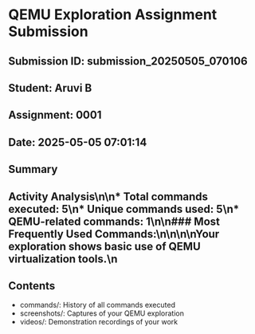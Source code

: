 # QEMU Exploration Assignment Submission

## Submission ID: submission_20250505_070106
## Student: Aruvi B
## Assignment: 0001
## Date: 2025-05-05 07:01:14

## Summary


## Activity Analysis\n\n* Total commands executed: 5\n* Unique commands used: 5\n* QEMU-related commands: 1\n\n### Most Frequently Used Commands:\n\n\n\nYour exploration shows basic use of QEMU virtualization tools.\n

## Contents
- commands/: History of all commands executed
- screenshots/: Captures of your QEMU exploration
- videos/: Demonstration recordings of your work
